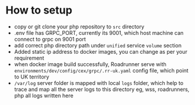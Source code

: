 # How to setup
- copy or git clone your php repository to `src` directory
- .env file has GRPC_PORT, currently its 9001, which host machine can connect to grpc on 9001 port
- add correct php directory path under `unified` service `volume` section
- Added static ip address to docker images, you can change as per your requirement
- when docker image build successfully, Roadrunner serve with `environments/dev/config/cex/grpc/.rr-uk.yaml` config file, which point to UK territory
- `/var/log` server folder is mapped with local `logs` folder, which help to trace and map all the server logs to this directory eg, wss, roadrunners, php all logs written here
